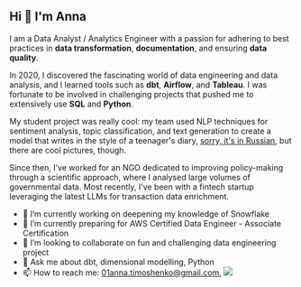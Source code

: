 ## Hi 👋 I'm Anna

I am a Data Analyst / Analytics Engineer with a passion for adhering to best practices in **data transformation**, **documentation**, and ensuring **data quality**.

In 2020, I discovered the fascinating world of data engineering and data analysis, and I learned tools such as **dbt**, **Airflow**, and **Tableau**. I was fortunate to be involved in challenging projects that pushed me to extensively use **SQL** and **Python**. 

My student project was really cool: my team used NLP techniques for sentiment analysis, topic classification, and text generation to create a model that writes in the style of a teenager's diary, [sorry, it's in Russian](https://projects.pandan.eusp.org/feelings), but there are cool pictures, though. 

Since then, I’ve worked for an NGO dedicated to improving policy-making through a scientific approach, where I analysed large volumes of governmental data. Most recently, I’ve been with a fintech startup leveraging the latest LLMs for transaction data enrichment.

- 🔭 I’m currently working on deepening my knowledge of Snowflake
- 🌱 I’m currently preparing for AWS Certified Data Engineer - Associate Certification
- 👯 I’m looking to collaborate on fun and challenging data engineering project
- 💬 Ask me about dbt, dimensional modelling, Python
- 📫 How to reach me: 01anna.timoshenko@gmail.com, <a href="https://www.linkedin.com/in/anna-timoshenko/"><img src="https://img.shields.io/badge/Linked_In-0077B5"/></a>

